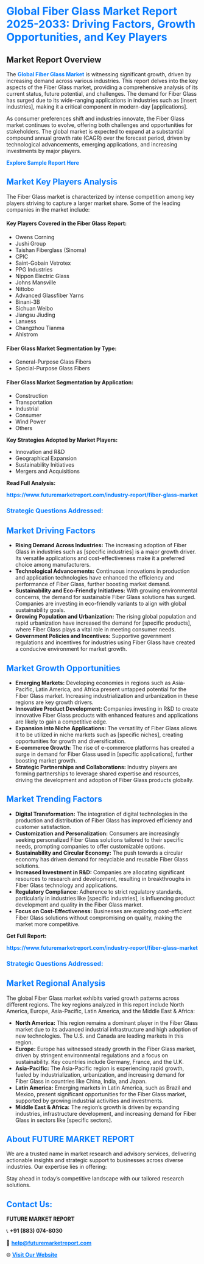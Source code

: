 <h1 style="color: #007BFF;">Global Fiber Glass Market Report 2025-2033: Driving Factors, Growth Opportunities, and Key Players</h1>

<section id="overview">
<h2>Market Report Overview</h2>
<p>The <a href="https://www.futuremarketreport.com/industry-report/fiber-glass-market" style="color: #007BFF; text-decoration: none;"><strong>Global Fiber Glass Market</strong></a> is witnessing significant growth, driven by increasing demand across various industries. This report delves into the key aspects of the Fiber Glass market, providing a comprehensive analysis of its current status, future potential, and challenges. The demand for Fiber Glass has surged due to its wide-ranging applications in industries such as [insert industries], making it a critical component in modern-day [applications].</p>
<p>As consumer preferences shift and industries innovate, the Fiber Glass market continues to evolve, offering both challenges and opportunities for stakeholders. The global market is expected to expand at a substantial compound annual growth rate (CAGR) over the forecast period, driven by technological advancements, emerging applications, and increasing investments by major players.</p>
</section>

<section id="overview">
<p><a href="https://www.futuremarketreport.com/request-sample/reportId=90961" style="color: #007BFF; text-decoration: none;"><strong>Explore Sample Report Here</strong></a></p>
</section>

<section id="key-players">
<h2 style="color: #007BFF;">Market Key Players Analysis</h2>
<p>The Fiber Glass market is characterized by intense competition among key players striving to capture a larger market share. Some of the leading companies in the market include:</p>
<h4>Key Players Covered in the Fiber Glass Report:</h4>
<ul><li>Owens Corning</li><li>Jushi Group</li><li>Taishan Fiberglass (Sinoma)</li><li>CPIC</li><li>Saint-Gobain Vetrotex</li><li>PPG Industries</li><li>Nippon Electric Glass</li><li>Johns Mansville</li><li>Nittobo</li><li>Advanced Glassfiber Yarns</li><li>Binani-3B</li><li>Sichuan Weibo</li><li>Jiangsu Jiuding</li><li>Lanxess</li><li>Changzhou Tianma</li><li>Ahlstrom</li></ul>
<h4>Fiber Glass Market Segmentation by Type:</h4>
<ul><li>General-Purpose Glass Fibers</li><li>Special-Purpose Glass Fibers</li></ul>

<h4>Fiber Glass Market Segmentation by Application:</h4>
<ul><li>Construction</li><li>Transportation</li><li>Industrial</li><li>Consumer</li><li>Wind Power</li><li>Others</li></ul>
<p><strong>Key Strategies Adopted by Market Players:</strong></p>
<ul>
<li>Innovation and R&D</li>
<li>Geographical Expansion</li>
<li>Sustainability Initiatives</li>
<li>Mergers and Acquisitions</li>
</ul>
</section>

<section>
<p><strong>Read Full Analysis: </strong></p><a href="https://www.futuremarketreport.com/industry-report/fiber-glass-market" style="color: #007BFF; text-decoration: none;"><strong>https://www.futuremarketreport.com/industry-report/fiber-glass-market</strong></a>
<h3 style="color: #007BFF;">Strategic Questions Addressed:</h3>
</section>

<section id="driving-factors">
<h2 style="color: #007BFF;">Market Driving Factors</h2>
<ul>
<li><strong>Rising Demand Across Industries:</strong> The increasing adoption of Fiber Glass in industries such as [specific industries] is a major growth driver. Its versatile applications and cost-effectiveness make it a preferred choice among manufacturers.</li>
<li><strong>Technological Advancements:</strong> Continuous innovations in production and application technologies have enhanced the efficiency and performance of Fiber Glass, further boosting market demand.</li>
<li><strong>Sustainability and Eco-Friendly Initiatives:</strong> With growing environmental concerns, the demand for sustainable Fiber Glass solutions has surged. Companies are investing in eco-friendly variants to align with global sustainability goals.</li>
<li><strong>Growing Population and Urbanization:</strong> The rising global population and rapid urbanization have increased the demand for [specific products], where Fiber Glass plays a vital role in meeting consumer needs.</li>
<li><strong>Government Policies and Incentives:</strong> Supportive government regulations and incentives for industries using Fiber Glass have created a conducive environment for market growth.</li>
</ul>
</section>

<section id="growth-opportunities">
<h2 style="color: #007BFF;">Market Growth Opportunities</h2>
<ul>
<li><strong>Emerging Markets:</strong> Developing economies in regions such as Asia-Pacific, Latin America, and Africa present untapped potential for the Fiber Glass market. Increasing industrialization and urbanization in these regions are key growth drivers.</li>
<li><strong>Innovative Product Development:</strong> Companies investing in R&D to create innovative Fiber Glass products with enhanced features and applications are likely to gain a competitive edge.</li>
<li><strong>Expansion into Niche Applications:</strong> The versatility of Fiber Glass allows it to be utilized in niche markets such as [specific niches], creating opportunities for growth and diversification.</li>
<li><strong>E-commerce Growth:</strong> The rise of e-commerce platforms has created a surge in demand for Fiber Glass used in [specific applications], further boosting market growth.</li>
<li><strong>Strategic Partnerships and Collaborations:</strong> Industry players are forming partnerships to leverage shared expertise and resources, driving the development and adoption of Fiber Glass products globally.</li>
</ul>
</section>

<section id="trending-factors">
<h2 style="color: #007BFF;">Market Trending Factors</h2>
<ul>
<li><strong>Digital Transformation:</strong> The integration of digital technologies in the production and distribution of Fiber Glass has improved efficiency and customer satisfaction.</li>
<li><strong>Customization and Personalization:</strong> Consumers are increasingly seeking personalized Fiber Glass solutions tailored to their specific needs, prompting companies to offer customizable options.</li>
<li><strong>Sustainability and Circular Economy:</strong> The push towards a circular economy has driven demand for recyclable and reusable Fiber Glass solutions.</li>
<li><strong>Increased Investment in R&D:</strong> Companies are allocating significant resources to research and development, resulting in breakthroughs in Fiber Glass technology and applications.</li>
<li><strong>Regulatory Compliance:</strong> Adherence to strict regulatory standards, particularly in industries like [specific industries], is influencing product development and quality in the Fiber Glass market.</li>
<li><strong>Focus on Cost-Effectiveness:</strong> Businesses are exploring cost-efficient Fiber Glass solutions without compromising on quality, making the market more competitive.</li>
</ul>
</section>

<section>
<p><strong>Get Full Report: </strong></p><a href="https://www.futuremarketreport.com/industry-report/fiber-glass-market" style="color: #007BFF; text-decoration: none;"><strong>https://www.futuremarketreport.com/industry-report/fiber-glass-market</strong></a>
<h3 style="color: #007BFF;">Strategic Questions Addressed:</h3>
</section>


<section id="regional-analysis">
<h2 style="color: #007BFF;">Market Regional Analysis</h2>
<p>The global Fiber Glass market exhibits varied growth patterns across different regions. The key regions analyzed in this report include North America, Europe, Asia-Pacific, Latin America, and the Middle East & Africa:</p>
<ul>
<li><strong>North America:</strong> This region remains a dominant player in the Fiber Glass market due to its advanced industrial infrastructure and high adoption of new technologies. The U.S. and Canada are leading markets in this region.</li>
<li><strong>Europe:</strong> Europe has witnessed steady growth in the Fiber Glass market, driven by stringent environmental regulations and a focus on sustainability. Key countries include Germany, France, and the U.K.</li>
<li><strong>Asia-Pacific:</strong> The Asia-Pacific region is experiencing rapid growth, fueled by industrialization, urbanization, and increasing demand for Fiber Glass in countries like China, India, and Japan.</li>
<li><strong>Latin America:</strong> Emerging markets in Latin America, such as Brazil and Mexico, present significant opportunities for the Fiber Glass market, supported by growing industrial activities and investments.</li>
<li><strong>Middle East & Africa:</strong> The region’s growth is driven by expanding industries, infrastructure development, and increasing demand for Fiber Glass in sectors like [specific sectors].</li>
</ul>
</section>

<footer>
<h2 style="color: #007BFF;">About FUTURE MARKET REPORT</h2>
<p>We are a trusted name in market research and advisory services, delivering actionable insights and strategic support to businesses across diverse industries. Our expertise lies in offering:</p>

<p>Stay ahead in today’s competitive landscape with our tailored research solutions.</p>

<h2 style="color: #007BFF;">Contact Us:</h2>
<p><strong>FUTURE MARKET REPORT</strong></p>
<p>📞 <strong>+91 (883) 074-8030</strong></p>
<p>📧 <strong><a href="mailto:help@futuremarketreport.com" style="color: #007BFF;">help@futuremarketreport.com</a></strong></p>
<p>🌐 <strong><a href="https://www.futuremarketreport.com/" style="color: #007BFF;">Visit Our Website</a></strong></p>
</footer>